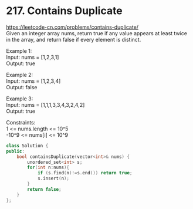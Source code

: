 # 217. Contains Duplicate
https://leetcode-cn.com/problems/contains-duplicate/  
Given an integer array nums, return true if any value appears at least twice in the array, and return false if every element is distinct.  

Example 1:  
Input: nums = [1,2,3,1]  
Output: true  

Example 2:  
Input: nums = [1,2,3,4]  
Output: false  

Example 3:  
Input: nums = [1,1,1,3,3,4,3,2,4,2]  
Output: true  

Constraints:  
1 <= nums.length <= 10^5  
-10^9 <= nums[i] <= 10^9  

``` cpp
class Solution {
public:
    bool containsDuplicate(vector<int>& nums) {
        unordered_set<int> s;
        for(int n:nums){
            if (s.find(n)!=s.end()) return true;
            s.insert(n);
        }
        return false;
    }
};
```
